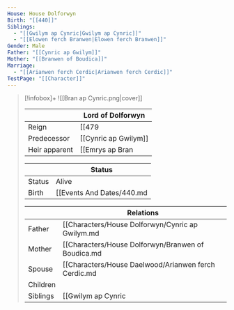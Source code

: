 ```yaml
---
House: House Dolforwyn
Birth: "[[440]]"
Siblings:
  - "[[Gwilym ap Cynric|Gwilym ap Cynric]]"
  - "[[Elowen ferch Branwen|Elowen ferch Branwen]]"
Gender: Male
Father: "[[Cynric ap Gwilym]]"
Mother: "[[Branwen of Boudica]]"
Marriage:
  - "[[Arianwen ferch Cerdic|Arianwen ferch Cerdic]]"
TestPage: "[[Character]]"
---
```

> [!infobox]+
> ![[Bran ap Cynric.png|cover]]
> 
> || Lord of Dolforwyn   |
> | ---- | ---- |
> |Reign | [[479|479]] |
>|Predecessor | [[Cynric ap Gwilym]] |
>|Heir apparent| [[Emrys ap Bran|Emrys ap Bran]]|
>
> || Status   |
> | ---- | ---- |
> |Status| Alive|
> |Birth| [[Events And Dates/440.md|440]] <small>(Age 45)</small> |
>
>|| Relations   |
> | ---- | ---- |
> | Father | [[Characters/House Dolforwyn/Cynric ap Gwilym.md|Cynric ap Gwilym]] |
> | Mother | [[Characters/House Dolforwyn/Branwen of Boudica.md|Branwen of Boudica]] |
> | Spouse | [[Characters/House Daelwood/Arianwen ferch Cerdic.md|Arianwen ferch Cerdic]] |
> | Children|  |
> | Siblings | [[Gwilym ap Cynric|Gwilym ap Cynric]] <small>(Younger Brother)</small>, [[Elowen ferch Branwen|Elowen ferch Branwen]] <small>(Younger Sister)</small> |
